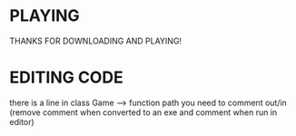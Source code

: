 # PLAYING
THANKS FOR DOWNLOADING AND PLAYING!

# EDITING CODE
there is a line in class Game --> function path you need to comment out/in (remove comment when converted to an exe and comment when run in editor)
